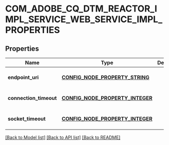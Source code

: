 # COM_ADOBE_CQ_DTM_REACTOR_IMPL_SERVICE_WEB_SERVICE_IMPL_PROPERTIES

## Properties
Name | Type | Description | Notes
------------ | ------------- | ------------- | -------------
**endpoint_uri** | [**CONFIG_NODE_PROPERTY_STRING**](configNodePropertyString.md) |  | [optional] [default to null]
**connection_timeout** | [**CONFIG_NODE_PROPERTY_INTEGER**](configNodePropertyInteger.md) |  | [optional] [default to null]
**socket_timeout** | [**CONFIG_NODE_PROPERTY_INTEGER**](configNodePropertyInteger.md) |  | [optional] [default to null]

[[Back to Model list]](../README.md#documentation-for-models) [[Back to API list]](../README.md#documentation-for-api-endpoints) [[Back to README]](../README.md)


